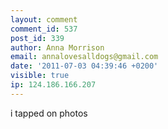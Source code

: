 ```yaml
---
layout: comment
comment_id: 537
post_id: 339
author: Anna Morrison
email: annalovesalldogs@gmail.com
date: '2011-07-03 04:39:46 +0200'
visible: true
ip: 124.186.166.207
---
```

i tapped on photos

